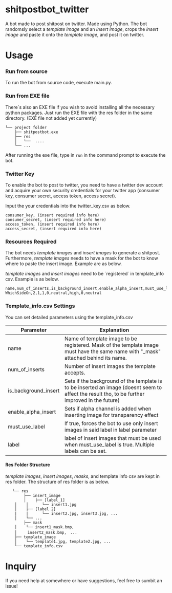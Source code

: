# shitpostbot_twitter
 A bot made to post shitpost on twitter. Made using Python.
The bot randomsly select a *template image* and an *insert image*, crops the *insert image* and paste it onto the *template image*, and post it on twitter.

# Usage

### Run from source
To run the bot from source code, execute main.py.

### Run from EXE file
There\`s also an EXE file if you wish to avoid installing all the necessary python packages. Just run the EXE file with the res folder in the same directory.
(EXE file not added yet currently)

```
└── project folder
    ├── shitpostbot.exe
    ├── res
    │   └──  ....
    └── ...
```
After running the exe file, type in `run` in the command prompt to execute the bot.

### Twitter Key
To enable the bot to post to twitter, you need to have a twitter dev account and acquire your own security credentials for your twitter app (consumer key, consumer secret, access token, access secret).

Input the your credentials into the twitter_key.csv as below.

```
consumer_key, (insert required info here)
consumer_secret, (insert required info here)
access_token, (insert required info here)
access_secret, (insert required info here)
```

### Resources Required
The bot needs *template images* and *insert images* to generate a shitpost.
Furthermore, *template images* needs to have a mask for the bot to know where to paste the insert image.
Example are as below.

*template images* and *insert images* need to be \`registered\` in template_info csv.
Example is as below.
```
name,num_of_inserts,is_background_insert,enable_alpha_insert,must_use_label,label
WhichSideOn,2,1,1,0,neutral,high,0,neutral
```
### Template_info.csv Settings
You can set detailed parameters using the template_info.csv

| Parameter  |  Explanation |
| ------------ | ------------ |
|  name | Name of template image to be registered. Mask of the template image must have the same name with "_mask" attached behind its name.|
|  num_of_inserts | Number of insert images the template accepts.   |
|  is_background_insert  | Sets if the background of the template is to be inserted an image (doesnt seem to affect the result tho, to be further improved in the future)  |
|  enable_alpha_insert |  Sets if alpha channel is added when inserting image for transparency effect  |
|  must_use_label | If true, forces the bot to use only insert images in said label in label parameter  |
|  label | label of insert images that must be used when must_use_label is true. Multiple labels can be set.  |

#### Res Folder Structure
*template images*, *insert images*, *masks*, and template info csv are kept in res folder.
The structure of res folder is as below.

```
   └── res
    	├── insert_image
    	│    ├── [label_1]
	│    │	    └── insert1.jpg
	│    ├── [label 2]
	|    |	    └── insert2.jpg, insert3.jpg, ...
	│    └── ...
        ├── mask
	│    └── insert1_mask.bmp, 
	│	　insert2_mask.bmp,　...
	├── template_image
	│    └── template1.jpg, template2.jpg, ...
	└── template_info.csv
```
# Inquiry
If you need help at somewhere or have suggestions, feel free to sumbit an issue!


